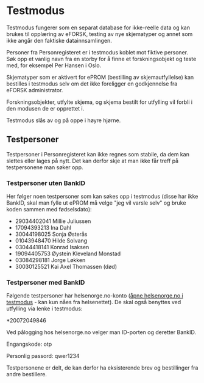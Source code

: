 # Testmodus

Testmodus fungerer som en separat database for ikke-reelle data og kan brukes til opplæring av eFORSK, testing av nye skjematyper og annet som ikke angår den faktiske datainnsamlingen.

Personer fra Personregisteret er i testmodus koblet mot fiktive personer. 
Søk opp et vanlig navn fra en storby for å finne et forskningsobjekt og teste med, for eksempel Per Hansen i Oslo.

Skjematyper som er aktivert for ePROM (bestilling av skjemautfyllelse) kan bestilles i testmodus selv om det ikke foreligger en godkjennelse fra eFORSK administrator.

Forskningsobjekter, utfylte skjema, og skjema bestilt for utfylling vil forbli i den modusen de er opprettet i.

Testmodus slås av og på oppe i høyre hjørne.

## Testpersoner

Testpersoner i Personregisteret kan ikke regnes som stabile, da dem kan slettes eller lages på nytt. Det kan derfor skje at man ikke får treff på testpersonene man søker opp.


### Testpersoner uten BankID 

Her følger noen testpersoner som kan søkes opp i testmodus (disse har ikke BankID, skal man fylle ut ePROM må velge "jeg vil varsle selv" og bruke koden sammen med fødselsdato):

* 29034402041 Millie Juliussen
* 17094393213 Ina Dahl
* 30044198025 Sonja Østerås
* 01043948470 Hilde Solvang
* 03044418141 Konrad Isaksen
* 19094405753 Øystein Kleveland Monstad
* 03084298181 Jorge Løkken
* 30030125521 Kai Axel Thomassen (død)

### Testpersoner med BankID

Følgende testpersoner har helsenorge.no-konto (<a href="https://tjenester.hn.qa.nhn.no/" target="_blank">åpne helsenorge.no i testmodus</a> - kan kun nåes fra helsenettet). De skal også benyttes ved utfylling via lenke i testmodus:

*20072049846

Ved pålogging hos helsenorge.no velger man ID-porten og deretter BankID. 

Engangskode: otp

Personlig passord: qwer1234

Testpersonene er delt, de kan derfor ha eksisterende brev og bestillinger fra andre bestillere.

